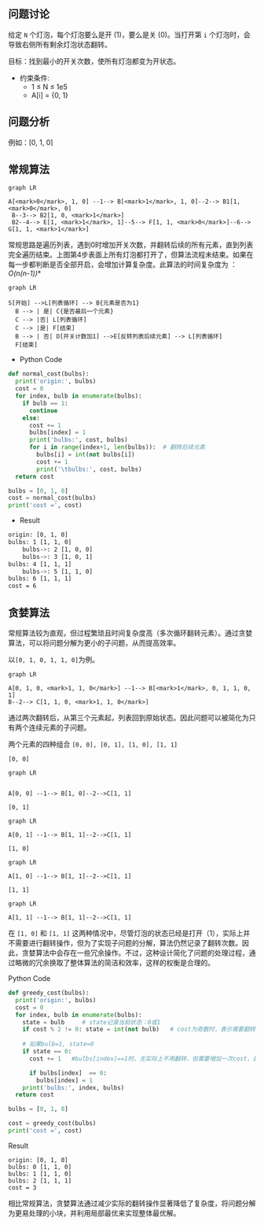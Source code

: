 ## 问题讨论

给定 `N` 个灯泡，每个灯泡要么是开 (1)，要么是关 (0)。当打开第 `i` 个灯泡时，会导致右侧所有剩余灯泡状态翻转。

目标：找到最小的开关次数，使所有灯泡都变为开状态。

- 约束条件:
  - 1 ≤ N ≤ 1e5
  - A[i] = {0, 1}


## 问题分析

例如：[0, 1, 0]

##  常规算法
```mermaid
graph LR

A[<mark>0</mark>, 1, 0] --1--> B[<mark>1</mark>, 1, 0]--2--> B1[1, <mark>0</mark>, 0]
 B--3--> B2[1, 0, <mark>1</mark>]
 B2--4--> E[1, <mark>1</mark>, 1]--5--> F[1, 1, <mark>0</mark>]--6--> G[1, 1, <mark>1</mark>]
```
常规思路是遍历列表，遇到0时增加开关次数，并翻转后续的所有元素，直到列表完全遍历结束。上图第4步表面上所有灯泡都打开了，但算法流程未结束。如果在每一步都判断是否全部开启，会增加计算复杂度。此算法的时间复杂度为 ：**O(n*(n-1))**

```mermaid
graph LR

S[开始] -->L[列表循环] --> B{元素是否为1}
  B --> | 是| C{是否最后一个元素}
  C --> |否| L[列表循环]
  C --> |是| F[结束]
  B --> | 否| D[开关计数加1] -->E[反转列表后续元素] --> L[列表循环]
  F[结束]
```

- Python Code

```python 
def normal_cost(bulbs):
  print('origin:', bulbs)
  cost = 0
  for index, bulb in enumerate(bulbs):
    if bulb == 1:
      continue
    else:
      cost += 1
      bulbs[index] = 1
      print('bulbs:', cost, bulbs)
      for i in range(index+1, len(bulbs)):  # 翻转后续元素
        bulbs[i] = int(not bulbs[i])
        cost += 1
        print('\tbulbs:', cost, bulbs)
  return cost

bulbs = [0, 1, 0]
cost = normal_cost(bulbs)
print('cost =', cost)
```
- Result
```bash 
origin: [0, 1, 0]
bulbs: 1 [1, 1, 0]
	bulbs->: 2 [1, 0, 0]
	bulbs->: 3 [1, 0, 1]
bulbs: 4 [1, 1, 1]
	bulbs->: 5 [1, 1, 0]
bulbs: 6 [1, 1, 1]
cost = 6
```

## 贪婪算法
常规算法较为直观，但过程繁琐且时间复杂度高（多次循环翻转元素）。通过贪婪算法，可以将问题分解为更小的子问题，从而提高效率。

以`[0, 1, 0, 1, 1, 0]`为例。

```mermaid
graph LR

A[0, 1, 0, <mark>1, 1, 0</mark>] --1--> B[<mark>1</mark>, 0, 1, 1, 0, 1]
B--2--> C[1, 1, 0, <mark>1, 1, 0</mark>]
```

通过两次翻转后，从第三个元素起，列表回到原始状态。因此问题可以被简化为只有两个连续元素的子问题。

两个元素的四种组合 `[0, 0], [0, 1], [1, 0], [1, 1]`
```
[0, 0]
```
```mermaid
graph LR


A[0, 0] --1--> B[1, 0]--2-->C[1, 1]
```
```
[0, 1]
```
```mermaid
graph LR

A[0, 1] --1--> B[1, 1]--2-->C[1, 1]
```

```
[1, 0]
```
```mermaid
graph LR

A[1, 0] --1--> B[1, 1]--2-->C[1, 1]
```

```
[1, 1]
```
```mermaid
graph LR

A[1, 1] --1--> B[1, 1]--2-->C[1, 1]
```
在 `[1, 0]` 和 `[1, 1]` 这两种情况中，尽管灯泡的状态已经是打开（1），实际上并不需要进行翻转操作，但为了实现子问题的分解，算法仍然记录了翻转次数。因此，贪婪算法中会存在一些冗余操作。不过，这种设计简化了问题的处理过程，通过略微的冗余换取了整体算法的简洁和效率，这样的权衡是合理的。

Python Code
```python
def greedy_cost(bulbs):
  print('origin:', bulbs)
  cost = 0
  for index, bulb in enumerate(bulbs):
    state = bulb     # state记录当前状态：0或1
    if cost % 2 != 0: state = int(not bulb)   # cost为奇数时，表示需要翻转后续元素，但这里只记录，不翻转，当cost变为偶数时，表示后续元素从奇数状态再次翻转回来，相当于没翻转。
    
    # 如果bulb=1, state=0
    if state == 0:  
      cost += 1   #bulbs[index]==1时，无实际上不用翻转，但需要增加一次cost，目的是为了下一个元素的计算

      if bulbs[index]  == 0:
        bulbs[index] = 1
    print('bulbs:', index, bulbs)
  return cost

bulbs = [0, 1, 0]

cost = greedy_cost(bulbs)
print('cost =', cost)
```

Result
```
origin: [0, 1, 0]
bulbs: 0 [1, 1, 0]
bulbs: 1 [1, 1, 0]
bulbs: 2 [1, 1, 1]
cost = 3
```
相比常规算法，贪婪算法通过减少实际的翻转操作显著降低了复杂度，将问题分解为更易处理的小块，并利用局部最优来实现整体最优解。
